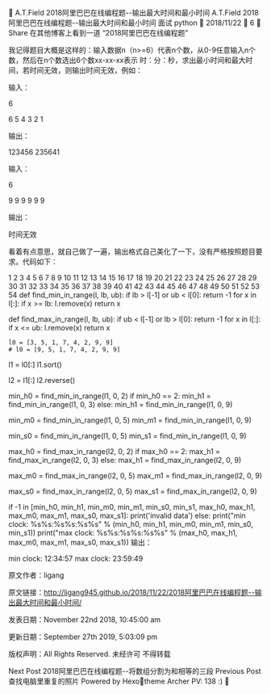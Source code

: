 
A.T.Field
2018阿里巴巴在线编程题--输出最大时间和最小时间
A.T.Field
2018阿里巴巴在线编程题--输出最大时间和最小时间
面试 python

2018/11/22
 6
 Share
在其他博客上看到一道 “2018阿里巴巴在线编程题”

我记得题目大概是这样的：输入数据n（n>=6）代表n个数，从0-9任意输入n个数，然后在n个数选出6个数xx-xx-xx表示 时：分：秒，求出最小时间和最大时间，若时间无效，则输出时间无效，例如：

输入：

6

6 5 4 3 2 1

输出：

123456 235641


输入：

6

9 9 9 9 9 9

输出：

时间无效

看着有点意思，就自己做了一遍，输出格式自己美化了一下，没有严格按照题目要求。代码如下：

1
2
3
4
5
6
7
8
9
10
11
12
13
14
15
16
17
18
19
20
21
22
23
24
25
26
27
28
29
30
31
32
33
34
35
36
37
38
39
40
41
42
43
44
45
46
47
48
49
50
51
52
53
54
def find_min_in_range(l, lb, ub):
    if lb > l[-1] or ub < l[0]:
        return -1
    for x in l[:]:
        if x >= lb:
            l.remove(x)
            return x

def find_max_in_range(l, lb, ub):
        if ub < l[-1] or lb > l[0]:
            return -1
        for x in l[:]:
            if x <= ub:
                l.remove(x)
                return x

    l0 = [3, 5, 1, 7, 4, 2, 9, 9]
    # l0 = [9, 5, 1, 7, 4, 2, 9, 9]
    
l1 = l0[:]
l1.sort()

l2 = l1[:]
l2.reverse()

min_h0 = find_min_in_range(l1, 0, 2)
if min_h0 == 2:
min_h1 = find_min_in_range(l1, 0, 3)
else:
min_h1 = find_min_in_range(l1, 0, 9)

min_m0 = find_min_in_range(l1, 0, 5)
min_m1 = find_min_in_range(l1, 0, 9)

min_s0 = find_min_in_range(l1, 0, 5)
min_s1 = find_min_in_range(l1, 0, 9)

max_h0 = find_max_in_range(l2, 0, 2)
if max_h0 == 2:
max_h1 = find_max_in_range(l2, 0, 3)
else:
max_h1 = find_max_in_range(l2, 0, 9)

max_m0 = find_max_in_range(l2, 0, 5)
max_m1 = find_max_in_range(l2, 0, 9)

max_s0 = find_max_in_range(l2, 0, 5)
max_s1 = find_max_in_range(l2, 0, 9)

if -1 in [min_h0, min_h1, min_m0, min_m1, min_s0, min_s1, max_h0, max_h1, max_m0, max_m1, max_s0, max_s1]:
    print('invalid data')
else:
    print("min clock: %s%s:%s%s:%s%s" % (min_h0, min_h1, min_m0, min_m1, min_s0, min_s1))
    print("max clock: %s%s:%s%s:%s%s" % (max_h0, max_h1, max_m0, max_m1, max_s0, max_s1))
输出：

min clock: 12:34:57
max clock: 23:59:49

原文作者：ligang

原文链接：http://ligang945.github.io/2018/11/22/2018阿里巴巴在线编程题--输出最大时间和最小时间/

发表日期：November 22nd 2018, 10:45:00 am

更新日期：September 27th 2019, 5:03:09 pm

版权声明：All Rights Reserved. 未经许可 不得转载

Next Post
2018阿里巴巴在线编程题--将数组分割为和相等的三段
Previous Post
查找电脑里重复的照片
Powered by Hexotheme Archer
PV: 138 :)
